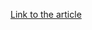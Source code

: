 [Link to the article](https://www.securityweek.com/schneider-electric-launches-probe-after-hackers-claim-theft-of-user-data/)
